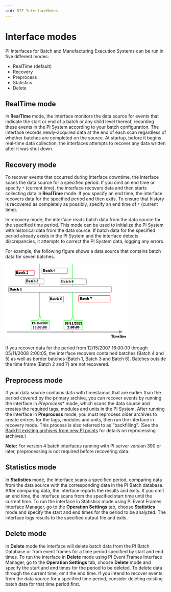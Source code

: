 ```yaml
---
uid: BIF_InterfaceModes
---
```


# Interface modes

<!-- Static topic. No modifications usually required -->

PI Interfaces for Batch and Manufacturing Execution Systems can be run in five different modes:

* RealTime (default)
* Recovery
* Preprocess
* Statistics
* Delete

## RealTime mode

In **RealTime** mode, the interface monitors the data source for events that indicate the start or end of a batch or any child level thereof, recording these events in the PI System according to your batch configuration. The interface records newly-acquired data at the end of each scan regardless of whether batches are completed on the source. At startup, before it begins real-time data collection, the interfaces
attempts to recover any data written after it was shut down.

## Recovery mode

To recover events that occurred during interface downtime, the interface scans the data source for a specified period. If you omit an end time or specify `*` (current time), the interface recovers data and then starts collecting data in **RealTime** mode. If you specify an end time, the interface recovers data for the specified period and then exits. To ensure that history is recovered as completely as possibly, specify an end time of `*` (current time).

In recovery mode, the interface reads batch data from the data source for the specified time period. This mode can be used to initialize the PI System with historical data from the data source. If batch data for the specified period already exists in the PI System and the interface detects discrepancies, it attempts to correct the PI System data, logging any errors.

For example, the following figure shows a data source that contains batch data for seven batches.

![Interfacemodes](../images/interface-modes.png)

If you recover data for the period from 12/15/2007 16:00:00 through 05/11/2008 2:00:05, the interface recovers contained batches (Batch 4 and 5) as well as border batches (Batch 1, Batch 3 and Batch 6). Batches outside the time frame (Batch 2 and 7) are not recovered.

## Preprocess mode

If your data source contains data with timestamps that are earlier than the period covered by the primary archive, you can recover events by running the interface in *Preprocess** mode, which scans the data source and creates the required tags, modules and units in the PI System. After running the interface in **Preprocess** mode, you must reprocess older archives to create entries for the tags, modules and units, then run the interface in recovery mode. This process is also referred to as "backfilling". (See the [Backfill existing archives from new PI points](https://livelibrary.osisoft.com/LiveLibrary/content/en/server-v11/GUID-AC6FD05C-272B-416A-B58F-8D7E74955243?_ga=2.17113465.1160372036.1545157080-139070265.1539110441#addHistory=true&filename=GUID-703B22D1-0314-4920-801D-DF7BBDC129F7.xml&docid=GUID-3846AF0C-8A3A-413A-8403-F7652C96EA15&inner_id=&tid=&query=&scope=&resource=&toc=false&eventType=lcContent.loadDocGUID-3846AF0C-8A3A-413A-8403-F7652C96EA15) for details on reprocessing archives.)

**Note:** For version 4 batch interfaces running with PI server version 390 or later, preprocessing is not required before recovering data.

## Statistics mode

In **Statistics** mode, the interface scans a specified period, comparing data from the data source with the corresponding data in the PI Batch database. After comparing data, the interface reports the results and exits. If you omit an end time, the interface scans from the specified start time until the current time. To run the interface in Statistics mode using PI Event Frames Interface Manager, go to the **Operation Settings** tab, choose **Statistics** mode and specify the start and end times for the period to be analyzed. The interface logs results to the specified output file and exits.

## Delete mode

In **Delete** mode the interface will delete batch data from the PI Batch Database or from event frames for a time period specified by start and end times. To run the interface in **Delete** mode using PI Event Frames Interface Manager, go to the **Operation Settings** tab, choose **Delete** mode and specify the start and end times for the period to be
deleted. To delete data through the current time, omit the end time. If you intend to recover events from the data source for a specified time period, consider deleting existing batch data for that time period first.
